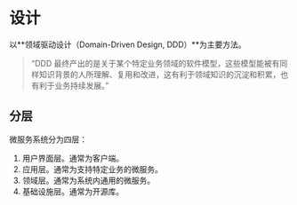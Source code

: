 # 设计

以**领域驱动设计（Domain-Driven Design, DDD）**为主要方法。

> “DDD 最终产出的是关于某个特定业务领域的软件模型，这些模型能被有同样知识背景的人所理解、复用和改进，这有利于领域知识的沉淀和积累，也有利于业务持续发展。”

## 分层

微服务系统分为四层：

1. 用户界面层。通常为客户端。
2. 应用层。通常为支持特定业务的微服务。
3. 领域层。通常为系统内通用的微服务。
4. 基础设施层。通常为开源库。

